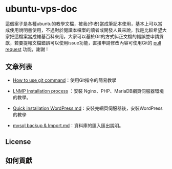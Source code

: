 # ubuntu-vps-doc
這個案子是各種ubuntu的教學文檔，被我(作者)當成筆記本使用，基本上可以當成使用說明書使用，不過對於閱讀本檔案的讀者或開發人員來說，我是比較希望大家把這檔案當成維基百科來用，大家可以基於Git的方式糾正文檔的錯誤並申請貢獻，若要提報文檔錯誤可以使用issue功能，直接申請修改內容可使用Git的 [pull request](https://help.github.com/en/github/collaborating-with-issues-and-pull-requests/about-pull-requests) 功能，謝謝 ! 

## 文章列表
* [How to use git command](https://github.com/toppy368/ubuntu-vps-doc/blob/master/How%20to%20use%20git%20command.md)：使用Git指令的簡易教學  

* [LNMP Installation process](https://github.com/toppy368/ubuntu-vps-doc/blob/master/LNMP%20Installation%20process.md) ：安裝 Nginx、PHP、MariaDB網頁伺服器環境的教學。  

* [Quick installation WordPress.md](https://github.com/toppy368/ubuntu-vps-doc/blob/master/Quick%20installation%20WordPress.md)：安裝完網頁伺服器後，安裝WordPress的教學  

* [mysql backup & Import.md](https://github.com/toppy368/ubuntu-vps-doc/blob/master/mysql%20backup%20%26%20Import.mds)：資料庫的匯入匯出說明。

## License

## 如何貢獻
